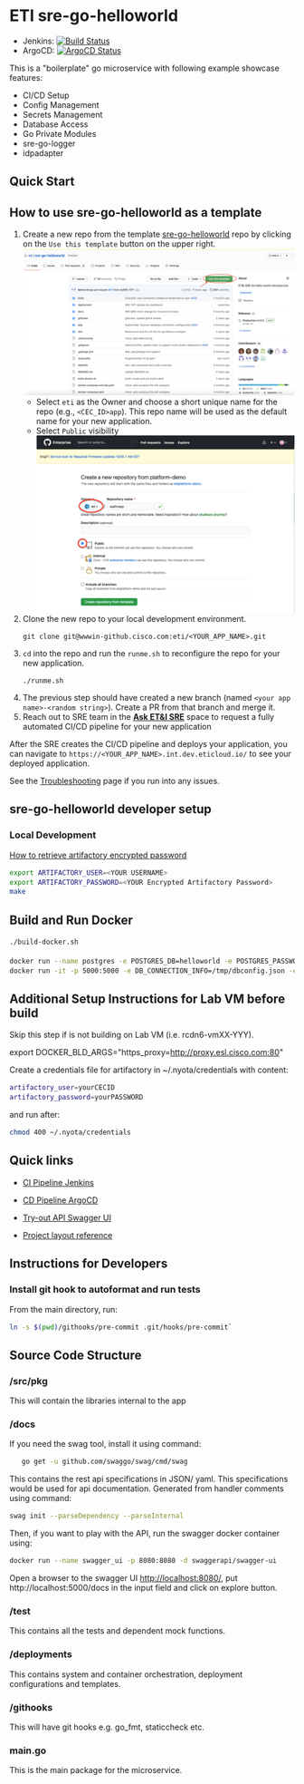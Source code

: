 # ETI sre-go-helloworld

- Jenkins: [![Build Status](https://engci-private-sjc.cisco.com/jenkins/eti-sre/buildStatus/icon?job=SRE%2FProjects%2Fsre-go-helloworld%2Fbuild%2Fsre-go-helloworld%2Fmain)](https://engci-private-sjc.cisco.com/jenkins/eti-sre/job/SRE/job/Projects/job/sre-go-helloworld/job/build/job/sre-go-helloworld/job/main/)
- ArgoCD: [![ArgoCD Status](https://argocd.prod.eticloud.io/api/badge?name=blue-b-sre-go-helloworld-app-dev-argoapp)](https://argocd.prod.eticloud.io/applications/blue-b-sre-go-helloworld-app-dev-argoapp?resource=)


This is a "boilerplate" go microservice with following example showcase  features:

- CI/CD Setup
- Config Management
- Secrets Management
- Database Access
- Go Private Modules
- sre-go-logger
- idpadapter
## Quick Start

## How to use sre-go-helloworld as a template

1. Create a new repo from the template [sre-go-helloworld](https://wwwin-github.cisco.com/eti/sre-go-helloworld) repo by clicking on the `Use this template` button on the upper right.
    ![](docs/resources/use-as-template.png)
    * Select `eti` as the Owner and choose a short unique name for the repo (e.g., `<CEC_ID>app`). This repo name will be used as the default name for your new application.
    * Select `Public` visibility
    ![](docs/resources/new_repo.png)
1. Clone the new repo to your local development environment.
    ```
    git clone git@wwwin-github.cisco.com:eti/<YOUR_APP_NAME>.git
    ```
1. `cd` into the repo and run the `runme.sh` to reconfigure the repo for your new application.
    ```shell
    ./runme.sh
    ```
1. The previous step should have created a new branch (named `<your app name>-<random string>`). Create a PR from that branch and merge it.
1. Reach out to SRE team in the [**Ask ET&I SRE**](https://eurl.io/#e7SKpvpKj) space to request a fully automated CI/CD pipeline for your new application

After the SRE creates the CI/CD pipeline and deploys your application, you can navigate to `https://<YOUR_APP_NAME>.int.dev.eticloud.io/` to see your deployed application.


See the [Troubleshooting](docs/troubleshooting.md) page if you run into any issues.

## sre-go-helloworld developer setup

### Local Development

[How to retrieve artifactory encrypted password](https://wwwin-github.cisco.com/pages/eti/eti-platform-docs/services/iam/oncall/rotating-generic-users/eti-sre-cicd-gen-encrypted/#step-2-copy-new-encrypted-password-from-artifactory)

```bash
export ARTIFACTORY_USER=<YOUR USERNAME>
export ARTIFACTORY_PASSWORD=<YOUR Encrypted Artifactory Password>
make
```
## Build and Run Docker

```bash
./build-docker.sh

docker run --name postgres -e POSTGRES_DB=helloworld -e POSTGRES_PASSWORD=strongpassword -d postgres
docker run -it -p 5000:5000 -e DB_CONNECTION_INFO=/tmp/dbconfig.json -e DB_NAME=helloworld -v $PWD/build/:/tmp/  --link postgres:postgre sre-go-helloworld
```

## Additional Setup Instructions for Lab VM before build

Skip this step if is not building on Lab VM (i.e. rcdn6-vmXX-YYY).

export DOCKER_BLD_ARGS="https_proxy=http://proxy.esl.cisco.com:80"

Create a credentials file for artifactory in ~/.nyota/credentials with content:

```bash
artifactory_user=yourCECID
artifactory_password=yourPASSWORD
```

and run after:

```bash
chmod 400 ~/.nyota/credentials
```

## Quick links

- [CI Pipeline Jenkins](https://engci-private-sjc.cisco.com/jenkins/eti-sre/job/SRE/job/Projects/job/sre-go-helloworld/job/build/job/sre-go-helloworld/job/main/)

- [CD Pipeline ArgoCD](https://argocd.prod.eticloud.io/applications/sre-go-helloworld-app-dev-projectapp?resource=)

- [Try-out API Swagger UI](https://wwwin-github.cisco.com/pages/eti/sre-go-helloworld)

- [Project layout reference](https://github.com/golang-standards/project-layout)



## Instructions for Developers

### Install git hook to autoformat and run tests

From the main directory, run:

```bash
ln -s $(pwd)/githooks/pre-commit .git/hooks/pre-commit`
```

## Source Code Structure

### /src/pkg

  This will contain the libraries internal to the app

### /docs

  If you need the swag tool, install it using command:

```bash
   go get -u github.com/swaggo/swag/cmd/swag
```

  This contains the rest api specifications in JSON/ yaml. This specifications
  would be used for api documentation. Generated from handler comments using command:

```bash
swag init --parseDependency --parseInternal
```

  Then, if you want to play with the API, run the swagger docker container using:

```bash
docker run --name swagger_ui -p 8080:8080 -d swaggerapi/swagger-ui
```

Open a browser to the swagger UI [http://localhost:8080/](http://localhost:8080/), put http://localhost:5000/docs in the input
field and click on explore button.

### /test

  This contains all the tests and dependent mock functions.

### /deployments

  This contains system and container orchestration, deployment configurations and templates.

### /githooks

  This will have git hooks e.g. go_fmt, staticcheck etc.

### main.go

  This is the main package for the microservice. 
